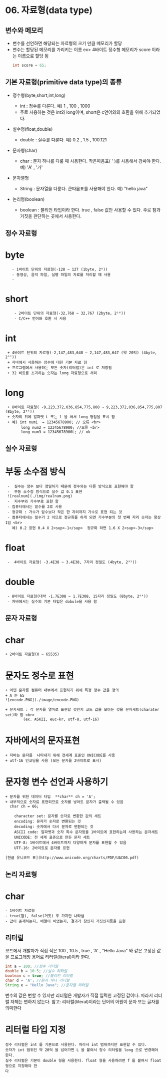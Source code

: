 # 06. 자료형(data type) 

## 변수와 메모리
  * 변수를 선언하면 해당되는 자료형의 크기 만큼 메모리가 할당
  * 변수는 할당된 메모리를 가리키는 이름
  ex> 4바이트 정수형 메모리가 score 이라는 이름으로 할당 됨
    ```java
   	int score = 65; 
     ```
    

## 기본 자료형(primitive data type)의 종류

  * 정수형(byte,short,int,long) 
    + int : 정수를 다룬다. 예) 1 , 100 , 1000
    + 주로 사용하는 것은 int와 long이며, short은 c언어와의 호환을 위해 추가되었다.
  
  * 실수형(float,double) 
    + double : 실수를 다룬다. 예) 0.2 , 1.5 , 100.121
   
  * 문자형(char) 
    + char : 문자 하나를 다룰 때 사용한다. 작은따옴표( ' )를 사용해서 감싸야 한다. 예) 'A' , '가'
 
  * 문자열형		
	+ String : 문자열을 다룬다. 큰따옴표를 사용해야 한다. 예) "hello java"
 
  * 논리형(boolean)
    + boolean : 불리언 타입이라 한다. true , false 값만 사용할 수 있다. 주로 참과 거짓을 판단하는 곳에서 사용한다.

   
   
## 정수 자료형

  # byte 
       - 1바이트 단위의 자료형(-128 ~ 127 (1byte, 2⁸))
       - 동영상, 음악 파일, 실행 파일의 자료를 처리할 때 사용
	   -  
  # short 
        - 2바이트 단위의 자료형(-32,768 ~ 32,767 (2byte, 2¹⁶))
        - C/C++ 언어와 호환 시 사용
  # int 
     + 4바이트 단위의 자료형(-2,147,483,648 ~ 2,147,483,647 (약 20억) (4byte, 2³²))
     + 자바에서 사용하는 정수에 대한 기본 자료 형
     + 프로그램에서 사용하는 모든 숫자(리터럴)은 int 로 저장됨
     + 32 비트를 초과하는 숫자는 long 자료형으로 처리

  # long
     + 8바이트 자료형( -9,223,372,036,854,775,808 ~ 9,223,372,036,854,775,807 (8byte, 2⁶⁴))
     + 숫자의 뒤에 알파벳 L 또는 l 을 써서 long 형임을 표시 함
     + 예) int num1  = 12345678900; // 오류 <br>
           long num2 = 12345678900; //오류 <br>
           long num3 = 12345678900L; // ok

	
## 실수 자료형

   # 부동 소수점 방식
     -  실수는 정수 보다 정밀하기 때문에 정수와는 다른 방식으로 표현해야 함
     -  부동 소수점 방식으로 실수 값 0.1 표현 
     ![realnum](./img/realnum.png)
     -  지수부와 가수부로 표현 함
     - 컴퓨터에서는 밑수를 2로 사용
     - 정규화 : 가수가 밑수보다 작은 한 자리까지 가수로 표현 되는 것
     - 컴퓨터에서는 밑수가 2 이므로 정규화를 하게 되면 가수부분의 첫 번째 자리 숫자는 항상 1임 <br>
       예) 0.2 표현 0.4 X 2<sup>-1</sup>  정규화 하면 1.6 X 2<sup>-3</sup> 

   # float  
     -  4바이트 자료형( -3.4E38 ~ 3.4E38, 7자리 정밀도 (4byte, 2³²))
   # double 
     - 8바이트 자료형(대략 -1.7E308 ~ 1.7E308, 15자리 정밀도 (8byte, 2⁶⁴))
     - 자바에서는 실수의 기본 타입은 dobule을 사용 함
   

## 문자 자료형
  # char  
    + 2바이트 자료형(0 ~ 65535)
	
  # 문자도 정수로 표현
 
    + 어떤 문자를 컴퓨터 내부에서 표현하기 위해 특정 정수 값을 정의
    + A 는 65
    ![encode.PNG](./image/encode.PNG)

    + 문자세트 : 각 문자를 얼마로 표현할 것인지 코드 값을 모아둔 것을 문자세트(charater set)라 함 <br>
            (ex. ASKII, euc-kr, utf-8, utf-16)

  # 자바에서의 문자표현
    + 자바는 문자를  나타내기 위해 전세계 표준인 UNICODE를 사용
    + utf-16 인코딩을 사용 (모든 문자를 2바이트로 표시)


  # 문자형 변수 선언과 사용하기
    + 문자를 위한 데이터 타입  **char** ch = 'A';
    + 내부적으로 숫자료 표현되므로 숫자를 넣어도 문자가 출력될 수 있음
      char ch = 66;
   
		character set: 문자를 숫자로 변환한 값의 세트
		encoding: 문자가 숫자로 변환되는 것
		decoding: 숫자에서 다시 문자로 변환되는 것
		ASCII code: 알파벳과 숫자 특수 문자등을 1바이트에 표현하는데 사용하는 문자세트
		UNICODE: 전 세계 표준으로 만든 문자 세트
		UTF-8: 1바이트에서 4바이트까지 다양하게 문자를 표현할 수 있음
		UTF-16: 2바이트로 문자를 표현 
   
    [한글 유니코드 표](http://www.unicode.org/charts/PDF/UAC00.pdf)
	
##  논리 자료형
  # char  
    - 1바이트 자료형
    - true(참), false(거짓) 두 가지만 나타냄
    - 값이 존재하는지, 배열이 비었는지, 결과가 참인지 거짓인지등을 표현
	
  
## 리터럴
코드에서 개발자가 직접 적은 100 , 10.5 , true , 'A' , "Hello Java" 와 같은 고정된 값을 프로그래밍 용어로 리터럴(literal)이라 한다. 
```java
int a = 100; //정수 리터럴
double b = 10.5; //실수 리터럴
boolean c = true; //불리언 리터럴
char d = 'A'; //문자 하나 리터럴
String e = "Hello Java"; //문자열 리터럴 
```
변수의 값은 변할 수 있지만 리터럴은 개발자가 직접 입력한 고정된 값이다. 따라서 리터럴 자체는 변하지 않는다.
참고: 리터럴(literal)이라는 단어의 어원이 문자 또는 글자를 의미한다   
   
# 리터럴 타입 지정
	정수 리터럴은 int 를 기본으로 사용한다. 따라서 int 범위까지만 표현할 수 있다. 
	숫자가 int 범위인 약 20억 을 넘어가면 L 을 붙여서 정수 리터럴을 long 으로 변경해야 한다.
	실수 리터럴은 기본이 double 형을 사용한다. float 형을 사용하려면 f 를 붙여서 float 형으로 지정해야 한
	다   

